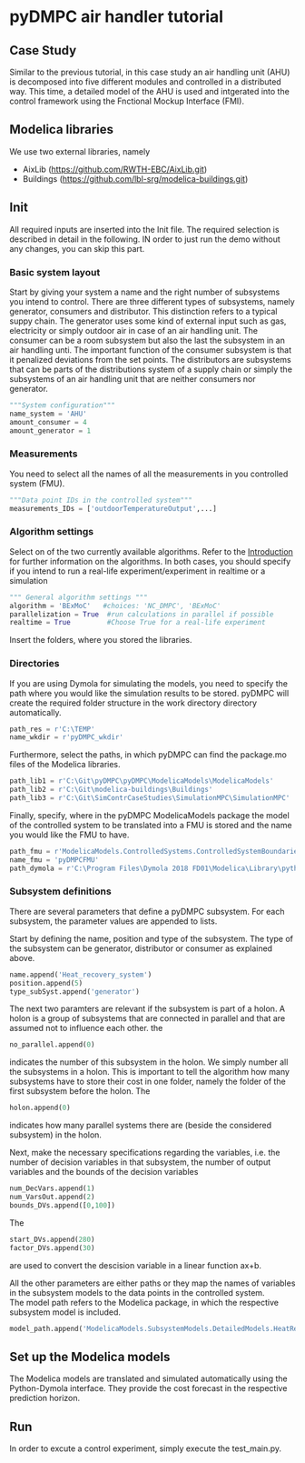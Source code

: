 # pyDMPC air handler tutorial

## Case Study
Similar to the previous tutorial, in this case study an air handling unit (AHU) is decomposed into five different modules and controlled in a distributed way. This time, a detailed model of the AHU is used and intgerated into the control framework using the Fnctional Mockup Interface (FMI).

## Modelica libraries
We use two external libraries, namely
- AixLib (https://github.com/RWTH-EBC/AixLib.git)
- Buildings (https://github.com/lbl-srg/modelica-buildings.git)

## Init
All required inputs are inserted into the Init file. The required selection is described in detail in the following. IN order to just run the demo without any changes, you can skip this part.

### Basic system layout
Start by giving your system a name and the right number of subsystems you intend to control. There are three different types of subsystems, namely generator, consumers and distributor. This distinction refers to a typical suppy chain. The generator uses some kind of external input such as gas, electricity or simply outdoor air in case of an air handling unit. The consumer can be a room subsystem but also the last the subsystem in an air handling unti. The important function of the consumer subsystem is that it penalized deviations from the set points. The distributors are subsystems that can be parts of the distributions system of a supply chain or simply the subsystems of an air handling unit that are neither consumers nor generator.

```Python
"""System configuration"""
name_system = 'AHU'
amount_consumer = 4
amount_generator = 1
```
### Measurements
You need to select all the names of all the measurements in you controlled system (FMU).

```Python
"""Data point IDs in the controlled system"""
measurements_IDs = ['outdoorTemperatureOutput',...]
```

### Algorithm settings
Select on of the two currently available algorithms. Refer to the [Introduction](Tutorial/Introduction.md) for further information on the algorithms. In both cases, you should specify if you intend to run a real-life experiment/experiment in realtime or a simulation
```Python
""" General algorithm settings """
algorithm = 'BExMoC'   #choices: 'NC_DMPC', 'BExMoC'
parallelization = True  #run calculations in parallel if possible
realtime = True         #Choose True for a real-life experiment
```
Insert the folders, where you stored the libraries.

### Directories
If you are using Dymola for simulating the models, you need to specify the path where you would like the simulation results to be stored. pyDMPC will create the required folder structure in the work directory directory automatically.
```Python
path_res = r'C:\TEMP'
name_wkdir = r'pyDMPC_wkdir'
```
Furthermore, select the paths, in which pyDMPC can find the package.mo files of the Modelica libraries.
```Python
path_lib1 = r'C:\Git\pyDMPC\pyDMPC\ModelicaModels\ModelicaModels'
path_lib2 = r'C:\Git\modelica-buildings\Buildings'
path_lib3 = r'C:\Git\SimContrCaseStudies\SimulationMPC\SimulationMPC'
```
Finally, specify, where in the pyDMPC ModelicaModels package the model of the controlled system to be translated into a FMU is stored and the name you would like the FMU to have.
```Python
path_fmu = r'ModelicaModels.ControlledSystems.ControlledSystemBoundaries'
name_fmu = 'pyDMPCFMU'
path_dymola = r'C:\Program Files\Dymola 2018 FD01\Modelica\Library\python_interface\dymola.egg'
```
### Subsystem definitions
There are several parameters that define a pyDMPC subsystem. For each subsystem, the parameter values are appended to lists.

Start by defining the name, position and type of the subsystem. The type of the subsystem can be generator, distributor or consumer as explained above.
```Python
name.append('Heat_recovery_system')
position.append(5)
type_subSyst.append('generator')
```
The next two paramters are relevant if the subsystem is part of a holon. A holon is a group of subsystems that are connected in parallel and that are assumed not to influence each other. the
```Python
no_parallel.append(0)
```
indicates the number of this subsystem in the holon. We simply number all the subsystems in a holon. This is important to tell the algorithm how many subsystems have to store their cost in one folder, namely the folder of the first subsystem before the holon. The
```Python
holon.append(0)
```
indicates how many parallel systems there are (beside the considered subsystem) in the holon.


Next, make the necessary specifications regarding the variables, i.e. the number of decision variables in that subsystem, the number of output variables and the bounds of the decision variables
```Python
num_DecVars.append(1)
num_VarsOut.append(2)
bounds_DVs.append([0,100])
```
The
```Python
start_DVs.append(280)
factor_DVs.append(30)
```
are used to convert the descision variable in a linear function ax+b.

All the other parameters are either paths or they map the names of variables in the subsystem models to the data points in the controlled system.  
The model path refers to the Modelica package, in which the respective subsystem model is included.
```Python
model_path.append('ModelicaModels.SubsystemModels.DetailedModels.HeatRecovery')
```


## Set up the Modelica models
The Modelica models are translated and simulated automatically using the Python-Dymola interface. They provide the cost forecast in the respective prediction horizon.

## Run
In order to excute a control experiment, simply execute the test_main.py.
